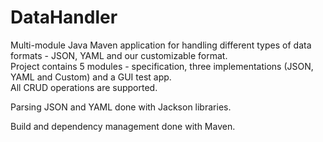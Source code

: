 # DataHandler
Multi-module Java Maven application for handling different types of data formats - JSON, YAML and our customizable format. 
<br>
Project contains 5 modules - specification, three implementations (JSON, YAML and Custom) and a GUI test app.
<br>
All CRUD operations are supported.

Parsing JSON and YAML done with Jackson libraries.

Build and dependency management done with Maven.
